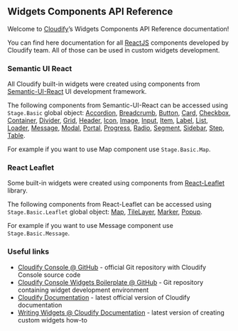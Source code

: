 ## Widgets Components API Reference
Welcome to [Cloudify](http://cloudify.co)’s Widgets Components API Reference documentation!

You can find here documentation for all [ReactJS](https://reactjs.org/) components developed by Cloudify team. All of those can be used in custom widgets development.

### Semantic UI React

All Cloudify built-in widgets were created using components from [Semantic-UI-React](http://react.semantic-ui.com/) UI development framework. 

The following components from Semantic-UI-React can be accessed using `Stage.Basic` global object: 
[Accordion](https://react.semantic-ui.com/modules/accordion), 
[Breadcrumb](https://react.semantic-ui.com/collections/breadcrumb), 
[Button](https://react.semantic-ui.com/elements/button), 
[Card](https://react.semantic-ui.com/views/card), 
[Checkbox](https://react.semantic-ui.com/modules/checkbox), 
[Container](https://react.semantic-ui.com/elements/container), 
[Divider](https://react.semantic-ui.com/elements/divider), 
[Grid](https://react.semantic-ui.com/collections/grid), 
[Header](https://react.semantic-ui.com/elements/header), 
[Icon](https://react.semantic-ui.com/elements/icon), 
[Image](https://react.semantic-ui.com/elements/image), 
[Input](https://react.semantic-ui.com/elements/input), 
[Item](https://react.semantic-ui.com/views/item), 
[Label](https://react.semantic-ui.com/elements/label), 
[List](https://react.semantic-ui.com/elements/list), 
[Loader](https://react.semantic-ui.com/elements/loader), 
[Message](https://react.semantic-ui.com/collections/message), 
[Modal](https://react.semantic-ui.com/modules/modal), 
[Portal](https://react.semantic-ui.com/addons/portal), 
[Progress](https://react.semantic-ui.com/modules/progress), 
[Radio](https://react.semantic-ui.com/addons/radio), 
[Segment](https://react.semantic-ui.com/elements/segment), 
[Sidebar](https://react.semantic-ui.com/modules/sidebar), 
[Step](https://react.semantic-ui.com/elements/step), 
[Table](https://react.semantic-ui.com/collections/table). 

For example if you want to use Map component use `Stage.Basic.Map`. 

### React Leaflet

Some built-in widgets were created using components from [React-Leaflet](https://react-leaflet.js.org) library. 

The following components from React-Leaflet can be accessed using `Stage.Basic.Leaflet` global object: 
[Map](https://react-leaflet.js.org/docs/en/components#map), 
[TileLayer](https://react-leaflet.js.org/docs/en/components#tilelayer), 
[Marker](https://react-leaflet.js.org/docs/en/components#marker), 
[Popup](https://react-leaflet.js.org/docs/en/components#popup). 

For example if you want to use Message component use `Stage.Basic.Message`. 

### Useful links
- [Cloudify Console @ GitHub](https://github.com/cloudify-cosmo/cloudify-stage) - official Git repository with Cloudify Console source code
- [Cloudify Console Widgets Boilerplate @ GitHub](https://github.com/cloudify-cosmo/Cloudify-UI-Widget-boilerplate) - Git repository containing widget development environment  
- [Cloudify Documentation](http://docs.cloudify.co) - latest official version of Cloudify documentation
- [Writing Widgets @ Cloudify Documentation](http://docs.cloudify.co/latest/developer/writing_widgets/) - latest version of creating custom widgets how-to